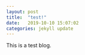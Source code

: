```yaml
---
layout: post
title:  "test!"
date:   2019-10-10 15:07:02
categories: jekyll update
---
```

This is a test blog.